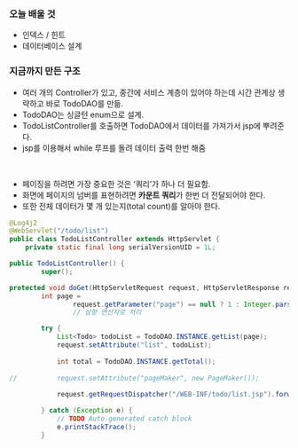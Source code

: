 ### 오늘 배울 것

- 인덱스 / 힌트
- 데이터베이스 설계

### 지금까지 만든 구조

- 여러 개의 Controller가 있고, 중간에 서비스 계층이 있어야 하는데 시간 관계상 생략하고 바로 TodoDAO를 만듦.
- TodoDAO는 싱글턴 enum으로 설계.
- TodoListController를 호출하면 TodoDAO에서 데이터를 가져가서 jsp에 뿌려준다.
- jsp를 이용해서 while 루프를 돌려 데이터 출력 한번 해줌

<br>

- 페이징을 하려면 가장 중요한 것은 ‘쿼리’가 하나 더 필요함.
- 화면에 페이지의 넘버를 표현하려면 **카운트 쿼리**가 한번 더 전달되어야 한다.
- 또한 전체 데이터가 몇 개 있는지(total count)를 알아야 한다.

```java
@Log4j2
@WebServlet("/todo/list")
public class TodoListController extends HttpServlet {
	private static final long serialVersionUID = 1L;

public TodoListController() {
        super();

protected void doGet(HttpServletRequest request, HttpServletResponse response) throws ServletException, IOException {
		int page = 
				request.getParameter("page") == null ? 1 : Integer.parseInt(request.getParameter("page"));
				// 삼항 연산자로 처리

		try {
			List<Todo> todoList = TodoDAO.INSTANCE.getList(page);
			request.setAttribute("list", todoList); 
			
			int total = TodoDAO.INSTANCE.getTotal();
			
//			request.setAttribute("pageMaker", new PageMaker());
			
			request.getRequestDispatcher("/WEB-INF/todo/list.jsp").forward(request, response);

		} catch (Exception e) {
			// TODO Auto-generated catch block
			e.printStackTrace();
		}
```

